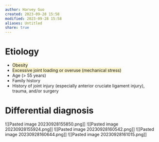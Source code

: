 ```yaml
---
author: Harvey Guo
created: 2023-09-28 15:58
modified: 2023-09-28 15:58
aliases: Untitled
share: true
---
```

# Etiology
- <span style="background:rgba(240, 200, 0, 0.2)">Obesity</span>
- <span style="background:rgba(240, 200, 0, 0.2)">Excessive joint loading or overuse (mechanical stress)</span>
- Age (> 55 years)
- Family history
- History of joint injury (especially anterior cruciate ligament injury), trauma, and/or surgery
# Differential diagnosis
![[Pasted image 20230928155850.png]]
![[Pasted image 20230928155924.png]]
![[Pasted image 20230928160542.png]]
![[Pasted image 20230928160644.png]]
![[Pasted image 20230928161015.png]]